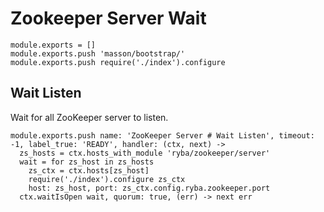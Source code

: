 
# Zookeeper Server Wait

    module.exports = []
    module.exports.push 'masson/bootstrap/'
    module.exports.push require('./index').configure

## Wait Listen

Wait for all ZooKeeper server to listen.

    module.exports.push name: 'ZooKeeper Server # Wait Listen', timeout: -1, label_true: 'READY', handler: (ctx, next) ->
      zs_hosts = ctx.hosts_with_module 'ryba/zookeeper/server'
      wait = for zs_host in zs_hosts
        zs_ctx = ctx.hosts[zs_host]
        require('./index').configure zs_ctx
        host: zs_host, port: zs_ctx.config.ryba.zookeeper.port
      ctx.waitIsOpen wait, quorum: true, (err) -> next err
